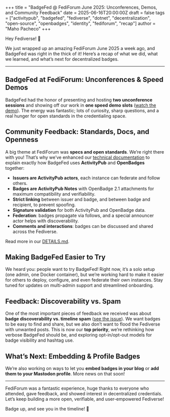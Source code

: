 +++
title = "BadgeFed @ FediForum June 2025: Unconferences, Demos, and Community Feedback"
date = 2025-06-16T20:00:00Z
draft = false
tags = ["activitypub", "badgefed", "fediverse", "dotnet", "decentralization", "open-source", "openbadges", "identity", "fediforum", "recap"]
author = "Maho Pacheco"
+++

Hey Fediverse! 👋

We just wrapped up an amazing FediForum June 2025 a week ago, and BadgeFed was right in the thick of it! Here’s a recap of what we did, what we learned, and what’s next for decentralized badges.

---

## BadgeFed at FediForum: Unconferences & Speed Demos

BadgeFed had the honor of presenting and hosting **two unconference sessions** and showing off our work in **one speed demo slots** ([watch the demo](https://www.youtube.com/watch?v=7TBJpaqZ7Ng)). The energy was fantastic; lots of curiosity, sharp questions, and a real hunger for open standards in the credentialing space.

## Community Feedback: Standards, Docs, and Openness

A big theme at FediForum was **specs and open standards**. We’re right there with you! That’s why we’ve enhanced our [technical documentation](https://github.com/tryvocalcat/badgefed/blob/main/DETAILS.md) to explain exactly how BadgeFed uses **ActivityPub** and **OpenBadges** together:

- **Issuers are ActivityPub actors**, each instance can federate and follow others.
- **Badges are ActivityPub Notes** with OpenBadge 2.1 attachments for maximum compatibility and verifiability.
- **Strict linking** between issuer and badge, and between badge and recipient, to prevent spoofing.
- **Signature validation** for both ActivityPub and OpenBadge data.
- **Federation**: badges propagate via follows, and a special announcer actor helps with discoverability.
- **Comments and interactions**: badges can be discussed and shared across the Fediverse.

Read more in our [DETAILS.md](https://github.com/tryvocalcat/badgefed/blob/main/DETAILS.md).

## Making BadgeFed Easier to Try

We heard you: people want to try BadgeFed! Right now, it’s a solo setup (one admin, one Docker container), but we’re working hard to make it easier for others to deploy, configure, and even federate their own instances. Stay tuned for updates on multi-admin support and streamlined onboarding.

## Feedback: Discoverability vs. Spam

One of the most important pieces of feedback we received was about **badge discoverability vs. timeline spam** ([see the issue](https://github.com/tryvocalcat/badgefed/issues/11)). We want badges to be easy to find and share, but we also don’t want to flood the Fediverse with unwanted posts. This is now our **top priority**, we’re rethinking how verbose BadgeFed should be, and exploring opt-in/opt-out models for badge visibility and hashtag use.

## What’s Next: Embedding & Profile Badges

We’re also working on ways to let you **embed badges in your blog** or **add them to your Mastodon profile**. More news on that soon!

---

FediForum was a fantastic experience, huge thanks to everyone who attended, gave feedback, and showed interest in decentralized credentials. Let’s keep building a more open, verifiable, and user-empowered Fediverse!

Badge up, and see you in the timeline! 🏅
